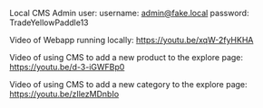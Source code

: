 Local CMS Admin user:
username: admin@fake.local
password: TradeYellowPaddle13

Video of Webapp running locally: https://youtu.be/xqW-2fyHKHA

Video of using CMS to add a new product to the explore page: https://youtu.be/d-3-iGWFBp0

Video of using CMS to add a new category to the explore page: https://youtu.be/zIlezMDnbIo

